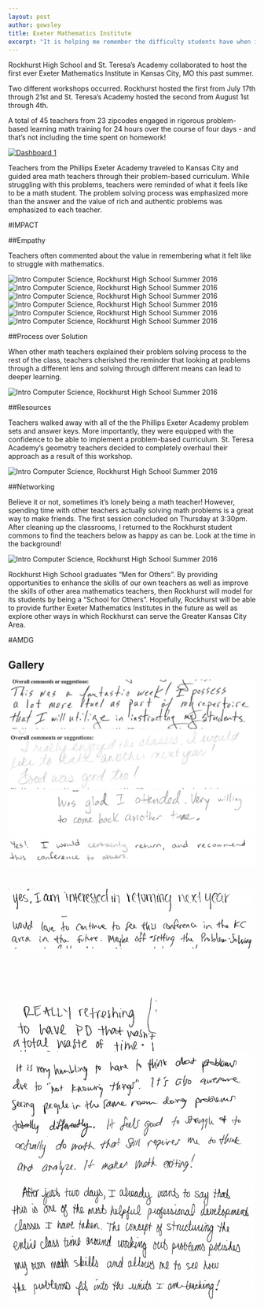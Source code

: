 ```yaml
---
layout: post
author: gowsley
title: Exeter Mathematics Institute
excerpt: "It is helping me remember the difficulty students have when initially given a problem."
---
```


Rockhurst High School and St. Teresa’s Academy collaborated to host the first ever Exeter Mathematics Institute in Kansas City, MO this past summer.

Two different workshops occurred. Rockhurst hosted the first from July 17th through 21st and St. Teresa’s Academy hosted the second from August 1st through 4th. 

A total of 45 teachers from 23 zipcodes engaged in rigorous problem-based learning math training for 24 hours over the course of four days - and that’s not including the time spent on homework!

<div class='tableauPlaceholder' id='viz1474371993423' style='position: relative'><noscript><a href='#'><img alt='Dashboard 1 ' src='https:&#47;&#47;public.tableau.com&#47;static&#47;images&#47;EM&#47;EMIGeographicProfile&#47;Dashboard1&#47;1_rss.png' style='border: none' /></a></noscript><object class='tableauViz'  style='display:none;'><param name='host_url' value='https%3A%2F%2Fpublic.tableau.com%2F' /> <param name='site_root' value='' /><param name='name' value='EMIGeographicProfile&#47;Dashboard1' /><param name='tabs' value='no' /><param name='toolbar' value='yes' /><param name='static_image' value='https:&#47;&#47;public.tableau.com&#47;static&#47;images&#47;EM&#47;EMIGeographicProfile&#47;Dashboard1&#47;1.png' /> <param name='animate_transition' value='yes' /><param name='display_static_image' value='yes' /><param name='display_spinner' value='yes' /><param name='display_overlay' value='yes' /><param name='display_count' value='yes' /></object></div>                <script type='text/javascript'>                    var divElement = document.getElementById('viz1474371993423');                    var vizElement = divElement.getElementsByTagName('object')[0];                    vizElement.style.minWidth='424px';vizElement.style.maxWidth='654px';vizElement.style.minHeight='629px';vizElement.style.maxHeight='929px';                    var scriptElement = document.createElement('script');                    scriptElement.src = 'https://public.tableau.com/javascripts/api/viz_v1.js';                    vizElement.parentNode.insertBefore(scriptElement, vizElement);                </script>

Teachers from the Phillips Exeter Academy traveled to Kansas City and guided area math teachers through their problem-based curriculum. While struggling with this problems, teachers were reminded of what it feels like to be a math student. The problem solving process was emphasized more than the answer and the value of rich and authentic problems was emphasized to each teacher.

#IMPACT

##Empathy

Teachers often commented about the value in remembering what it felt like to struggle with mathematics. 

<div class="flex-wrapper">
  <img src="{{site.baseurl}}/img/EMI_Empathy_1.jpg" alt="Intro Computer Science, Rockhurst High School Summer 2016">
</div>

<div class="flex-wrapper">
  <img src="{{site.baseurl}}/img/EMI_Empathy_2.jpg" alt="Intro Computer Science, Rockhurst High School Summer 2016">
</div>

<div class="flex-wrapper">
  <img src="{{site.baseurl}}/img/EMI_Empathy_3.jpg" alt="Intro Computer Science, Rockhurst High School Summer 2016">
</div>

<div class="flex-wrapper">
  <img src="{{site.baseurl}}/img/EMI_Empathy_4.jpg" alt="Intro Computer Science, Rockhurst High School Summer 2016">
</div>

<div class="flex-wrapper">
  <img src="{{site.baseurl}}/img/EMI_Empathy_5.jpg" alt="Intro Computer Science, Rockhurst High School Summer 2016">
</div>

<div class="flex-wrapper">
  <img src="{{site.baseurl}}/img/EMI_Empathy_6.jpg" alt="Intro Computer Science, Rockhurst High School Summer 2016">
</div>

##Process over Solution

When other math teachers explained their problem solving process to the rest of the class, teachers cherished the reminder that looking at problems through a different lens and solving through different means can lead to deeper learning.

<div class="flex-wrapper">
  <img src="{{site.baseurl}}/img/EMI_different_approaches.png" alt="Intro Computer Science, Rockhurst High School Summer 2016">
</div>

##Resources

Teachers walked away with all of the the Phillips Exeter Academy problem sets and answer keys. More importantly, they were equipped with the confidence to be able to implement a problem-based curriculum. St. Teresa Academy’s geometry teachers decided to completely overhaul their approach as a result of this workshop.

<div class="flex-wrapper">
  <img src="{{site.baseurl}}/img/EMI_deeper_level.png" alt="Intro Computer Science, Rockhurst High School Summer 2016">
</div>


##Networking

Believe it or not, sometimes it’s lonely being a math teacher! However, spending time with other teachers actually solving math problems is a great way to make friends. The first session concluded on Thursday at 3:30pm. After cleaning up the classrooms, I returned to the Rockhurst student commons to find the teachers below as happy as can be. Look at the time in the background!

<div class="flex-wrapper">
  <img src="{{site.baseurl}}/img/EMI_LAST_DAY.jpg" alt="Intro Computer Science, Rockhurst High School Summer 2016">
</div>

Rockhurst High School graduates “Men for Others”. By providing opportunities to enhance the skills of our own teachers as well as improve the skills of other area mathematics teachers, then Rockhurst will model for its students by being a “School for Others”. Hopefully, Rockhurst will be able to provide further Exeter Mathematics Institutes in the future as well as explore other ways in which Rockhurst can serve the Greater Kansas City Area.

#AMDG

## Gallery

<div class="row">
  <div class="col-xs-3"><a class="image-popup-vertical-fit" href="/img/EMI_Feedback_1.png" title=""><img src="/img/EMI_Feedback_1.png" alt=""></img></a></div>
  <div class="col-xs-3"><a class="image-popup-vertical-fit" href="/img/EMI_Feedback_2.png" title=""><img src="/img/EMI_Feedback_2.png" alt=""></img></a></div>
  <div class="col-xs-3"><a class="image-popup-vertical-fit" href="/img/EMI_Feedback_3.png" title=""><img src="/img/EMI_Feedback_3.png" alt=""></img></a></div>
  <div class="col-xs-3"><a class="image-popup-vertical-fit" href="/img/EMI_Feedback_4.png" title=""><img src="/img/EMI_Feedback_4.png" alt=""></img></a></div>
</div>
<p>&nbsp;</p>
<div class="row">
  <div class="col-xs-3"><a class="image-popup-vertical-fit" href="/img/EMI_Feedback_5.png" title=""><img src="/img/EMI_Feedback_5.png" alt=""></img></a></div>
  <div class="col-xs-3"><a class="image-popup-vertical-fit" href="/img/EMI_Feedback_6.png" title=""><img src="/img/EMI_Feedback_6.png" alt=""></img></a></div>
  <div class="col-xs-3"><a class="image-popup-vertical-fit" href="/img/EMI_Feedback_7.png" title=""><img src="/img/EMI_Feedback_7.png" alt=""></img></a></div>
  <div class="col-xs-3"><a class="image-popup-vertical-fit" href="/img/EMI_Feedback_8.png" title=""><img src="/img/EMI_Feedback_8.png" alt=""></img></a></div>
</div>
<p>&nbsp;</p>
<div class="row">
  <div class="col-xs-3"><a class="image-popup-vertical-fit" href="/img/EMI_Feedback_9.png" title=""><img src="/img/EMI_Feedback_9.png" alt=""></img></a></div>
  <div class="col-xs-3"><a class="image-popup-vertical-fit" href="/img/EMI_Feedback_10.png" title=""><img src="/img/EMI_Feedback_10.png" alt=""></img></a></div>
  <div class="col-xs-3"><a class="image-popup-vertical-fit" href="/img/EMI_Feedback_11.png" title=""><img src="/img/EMI_Feedback_11.png" alt=""></img></a></div>
  <div class="col-xs-3"><a class="image-popup-vertical-fit" href="/img/EMI_Feedback_12.png" title=""><img src="/img/EMI_Feedback_12.png" alt=""></img></a></div>
</div>
<p>&nbsp;</p>
</div>





